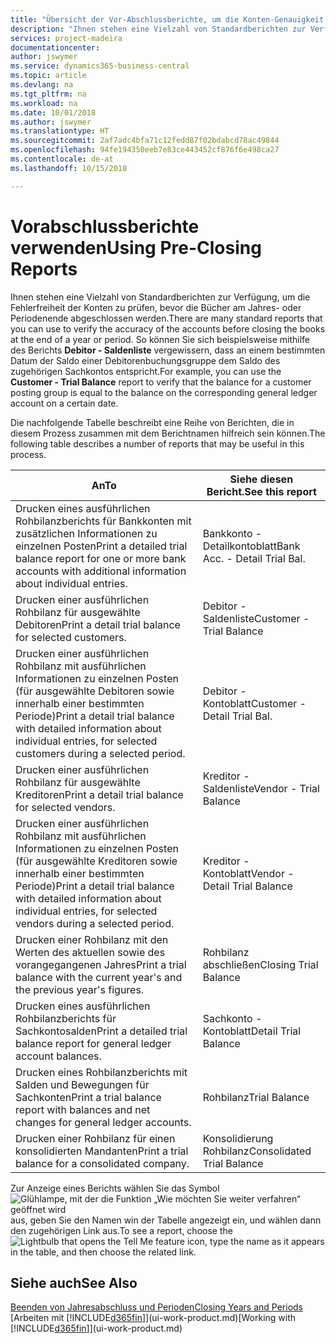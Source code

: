 ```yaml
---
title: "Übersicht der Vor-Abschlussberichte, um die Konten-Genauigkeit sicherzustellen| Microsoft Docs"
description: "Ihnen stehen eine Vielzahl von Standardberichten zur Verfügung, um die Fehlerfreiheit der Konten zu prüfen, bevor die Bücher am Jahres- oder Periodenende abgeschlossen werden."
services: project-madeira
documentationcenter: 
author: jswymer
ms.service: dynamics365-business-central
ms.topic: article
ms.devlang: na
ms.tgt_pltfrm: na
ms.workload: na
ms.date: 10/01/2018
ms.author: jswymer
ms.translationtype: HT
ms.sourcegitcommit: 2af7adc4bfa71c12fedd87f02bdabcd78ac49844
ms.openlocfilehash: 94fe194350eeb7e83ce443452cf876f6e498ca27
ms.contentlocale: de-at
ms.lasthandoff: 10/15/2018

---
```

# <a name="using-pre-closing-reports"></a><span data-ttu-id="0a95a-103">Vorabschlussberichte verwenden</span><span class="sxs-lookup"><span data-stu-id="0a95a-103">Using Pre-Closing Reports</span></span>
<span data-ttu-id="0a95a-104">Ihnen stehen eine Vielzahl von Standardberichten zur Verfügung, um die Fehlerfreiheit der Konten zu prüfen, bevor die Bücher am Jahres- oder Periodenende abgeschlossen werden.</span><span class="sxs-lookup"><span data-stu-id="0a95a-104">There are many standard reports that you can use to verify the accuracy of the accounts before closing the books at the end of a year or period.</span></span> <span data-ttu-id="0a95a-105">So können Sie sich beispielsweise mithilfe des Berichts **Debitor - Saldenliste** vergewissern, dass an einem bestimmten Datum der Saldo einer Debitorenbuchungsgruppe dem Saldo des zugehörigen Sachkontos entspricht.</span><span class="sxs-lookup"><span data-stu-id="0a95a-105">For example, you can use the **Customer - Trial Balance** report to verify that the balance for a customer posting group is equal to the balance on the corresponding general ledger account on a certain date.</span></span>

<span data-ttu-id="0a95a-106">Die nachfolgende Tabelle beschreibt eine Reihe von Berichten, die in diesem Prozess zusammen mit dem Berichtnamen hilfreich sein können.</span><span class="sxs-lookup"><span data-stu-id="0a95a-106">The following table describes a number of reports that may be useful in this process.</span></span>

| <span data-ttu-id="0a95a-107">An</span><span class="sxs-lookup"><span data-stu-id="0a95a-107">To</span></span> | <span data-ttu-id="0a95a-108">Siehe diesen Bericht.</span><span class="sxs-lookup"><span data-stu-id="0a95a-108">See this report</span></span> |
| --- | --- |
| <span data-ttu-id="0a95a-109">Drucken eines ausführlichen Rohbilanzberichts für Bankkonten mit zusätzlichen Informationen zu einzelnen Posten</span><span class="sxs-lookup"><span data-stu-id="0a95a-109">Print a detailed trial balance report for one or more bank accounts with additional information about individual entries.</span></span> |<span data-ttu-id="0a95a-110">Bankkonto - Detailkontoblatt</span><span class="sxs-lookup"><span data-stu-id="0a95a-110">Bank Acc. - Detail Trial Bal.</span></span> |
| <span data-ttu-id="0a95a-111">Drucken einer ausführlichen Rohbilanz für ausgewählte Debitoren</span><span class="sxs-lookup"><span data-stu-id="0a95a-111">Print a detail trial balance for selected customers.</span></span> |<span data-ttu-id="0a95a-112">Debitor - Saldenliste</span><span class="sxs-lookup"><span data-stu-id="0a95a-112">Customer - Trial Balance</span></span> |
| <span data-ttu-id="0a95a-113">Drucken einer ausführlichen Rohbilanz mit ausführlichen Informationen zu einzelnen Posten (für ausgewählte Debitoren sowie innerhalb einer bestimmten Periode)</span><span class="sxs-lookup"><span data-stu-id="0a95a-113">Print a detail trial balance with detailed information about individual entries, for selected customers during a selected period.</span></span> |<span data-ttu-id="0a95a-114">Debitor - Kontoblatt</span><span class="sxs-lookup"><span data-stu-id="0a95a-114">Customer - Detail Trial Bal.</span></span> |
| <span data-ttu-id="0a95a-115">Drucken einer ausführlichen Rohbilanz für ausgewählte Kreditoren</span><span class="sxs-lookup"><span data-stu-id="0a95a-115">Print a detail trial balance for selected vendors.</span></span> |<span data-ttu-id="0a95a-116">Kreditor - Saldenliste</span><span class="sxs-lookup"><span data-stu-id="0a95a-116">Vendor - Trial Balance</span></span> |
| <span data-ttu-id="0a95a-117">Drucken einer ausführlichen Rohbilanz mit ausführlichen Informationen zu einzelnen Posten (für ausgewählte Kreditoren sowie innerhalb einer bestimmten Periode)</span><span class="sxs-lookup"><span data-stu-id="0a95a-117">Print a detail trial balance with detailed information about individual entries, for selected vendors during a selected period.</span></span> |<span data-ttu-id="0a95a-118">Kreditor - Kontoblatt</span><span class="sxs-lookup"><span data-stu-id="0a95a-118">Vendor - Detail Trial Balance</span></span> |
| <span data-ttu-id="0a95a-119">Drucken einer Rohbilanz mit den Werten des aktuellen sowie des vorangegangenen Jahres</span><span class="sxs-lookup"><span data-stu-id="0a95a-119">Print a trial balance with the current year's and the previous year's figures.</span></span> |<span data-ttu-id="0a95a-120">Rohbilanz abschließen</span><span class="sxs-lookup"><span data-stu-id="0a95a-120">Closing Trial Balance</span></span> |
| <span data-ttu-id="0a95a-121">Drucken eines ausführlichen Rohbilanzberichts für Sachkontosalden</span><span class="sxs-lookup"><span data-stu-id="0a95a-121">Print a detailed trial balance report for general ledger account balances.</span></span> |<span data-ttu-id="0a95a-122">Sachkonto - Kontoblatt</span><span class="sxs-lookup"><span data-stu-id="0a95a-122">Detail Trial Balance</span></span> |
| <span data-ttu-id="0a95a-123">Drucken eines Rohbilanzberichts mit Salden und Bewegungen für Sachkonten</span><span class="sxs-lookup"><span data-stu-id="0a95a-123">Print a trial balance report with balances and net changes for general ledger accounts.</span></span> |<span data-ttu-id="0a95a-124">Rohbilanz</span><span class="sxs-lookup"><span data-stu-id="0a95a-124">Trial Balance</span></span> |
| <span data-ttu-id="0a95a-125">Drucken einer Rohbilanz für einen konsolidierten Mandanten</span><span class="sxs-lookup"><span data-stu-id="0a95a-125">Print a trial balance for a consolidated company.</span></span> |<span data-ttu-id="0a95a-126">Konsolidierung Rohbilanz</span><span class="sxs-lookup"><span data-stu-id="0a95a-126">Consolidated Trial Balance</span></span> |

<span data-ttu-id="0a95a-127">Zur Anzeige eines Berichts wählen Sie das Symbol ![Glühlampe, mit der die Funktion „Wie möchten Sie weiter verfahren“ geöffnet wird](media/ui-search/search_small.png "Wie möchten Sie weiter verfahren?") aus, geben Sie den Namen win der Tabelle angezeigt ein, und wählen dann den zugehörigen Link aus.</span><span class="sxs-lookup"><span data-stu-id="0a95a-127">To see a report, choose the ![Lightbulb that opens the Tell Me feature](media/ui-search/search_small.png "Tell me what you want to do") icon, type the name as it appears in the table, and then choose the related link.</span></span>

## <a name="see-also"></a><span data-ttu-id="0a95a-128">Siehe auch</span><span class="sxs-lookup"><span data-stu-id="0a95a-128">See Also</span></span>
[<span data-ttu-id="0a95a-129">Beenden von Jahresabschluss und Perioden</span><span class="sxs-lookup"><span data-stu-id="0a95a-129">Closing Years and Periods</span></span>](year-close-years-periods.md)  
<span data-ttu-id="0a95a-130">[Arbeiten mit [!INCLUDE[d365fin](includes/d365fin_md.md)]](ui-work-product.md)</span><span class="sxs-lookup"><span data-stu-id="0a95a-130">[Working with [!INCLUDE[d365fin](includes/d365fin_md.md)]](ui-work-product.md)</span></span>


